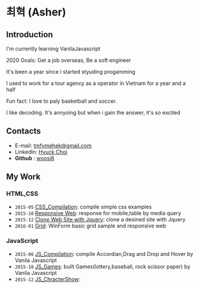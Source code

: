 # **최혁** (Asher)

## Introduction

I'm currently learning VanilaJavascript

2020 Goals: Get a job overseas, Be a soft engineer

It's been a year since i started styuding progamming

I used to work for a tour agency as a operator in Vietnam for a year and a half 

Fun fact: I love to paly basketball and soccer.

I like decoding. It's annyoing but when i gain the answer, it's so excited

## Contacts

- E-mail: [tmfvmehek@gmail.com](mailto:tmfvmehek@gmail.com)
- LinkedIn: [Hyuck Choi](https://www.linkedin.com/in/hyuck-choi-77923512b/)
- **Github** : [woosi8](https://github.com/woosi8)

## My Work
### HTML,CSS

- `2015-05` [CSS_Compilation](https://woosi8.github.io/css_compilation/simple_compilation.html): compile simple css examples
- `2015-10` [Responsive Web](https://woosi8.github.io/css_compilation/portfolio_1.html): response for mobile,table by media query
- `2015-12` [Clone Web Site with Jquery](https://woosi8.github.io/Css-Waxom/): clone a desined site with Jquery
- `2016-01` [Grid](https://woosi8.github.io/css_compilation/grid.html): WinForm basic grid sample and responsive web

### JavaScript

- `2015-06` [JS_Compilation](https://woosi8.github.io/js_compilation/js-compilation.html): compile Accordian,Drag and Drop and Hover by Vanila Javascript
- `2015-10` [JS_Games](https://woosi8.github.io/js_compilation/games.html): built Games(lottery,baseball, rock scissor paper) by Vanila Javascript 
- `2015-12` [JS_ChracterShow](https://woosi8.github.io/js_compilation/Character%20Show/Charac.html): 

